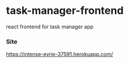 # task-manager-frontend
react frontend for task manager app

### Site
https://intense-eyrie-37591.herokuapp.com/
